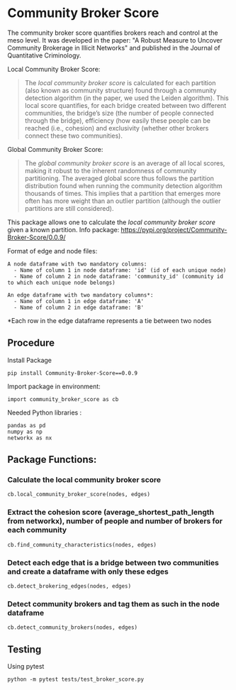 # Community Broker Score

The community broker score quantifies brokers reach and control at the meso level. It was developed in the paper: "A Robust Measure to Uncover Community Brokerage in Illicit Networks" and published in the Journal of Quantitative Criminology.

Local Community Broker Score:
> The *local community broker score* is calculated for each partition (also known as community structure) found through a community detection algorithm (in the paper, we used the Leiden algorithm). This local score quantifies, for each bridge created between two different communities, the bridge’s size (the number of people connected through the bridge), efficiency (how easily these people can be reached (i.e., cohesion) and exclusivity (whether other brokers connect these two communities).

Global Community Broker Score:
> The *global community broker score* is an average of all local scores, making it robust to the inherent randomness of community partitioning. The averaged global score thus follows the partition distribution found when running the community detection algorithm thousands of times. This implies that a partition that emerges more often has more weight than an outlier partition (although the outlier partitions are still considered).

This package allows one to calculate the *local community broker score* given a known partition. Info package: https://pypi.org/project/Community-Broker-Score/0.0.9/

Format of edge and node files:

    A node dataframe with two mandatory columns:
      - Name of column 1 in node dataframe: 'id' (id of each unique node)
      - Name of column 2 in node dataframe: 'community_id' (community id to which each unique node belongs)

    An edge dataframe with two mandatory columns*:  
      - Name of column 1 in edge dataframe: 'A'
      - Name of column 2 in edge dataframe: 'B'

*Each row in the edge dataframe represents a tie between two nodes

## Procedure

Install Package
  ```
  pip install Community-Broker-Score==0.0.9
  ```

  Import package in environment:
  ```
  import community_broker_score as cb
  ```
  Needed Python libraries :
  ```
  pandas as pd
  numpy as np
  networkx as nx
  ```

## Package Functions:

  ### Calculate the local community broker score
  ```
  cb.local_community_broker_score(nodes, edges)

  ```

  ### Extract the cohesion score (average_shortest_path_length from networkx), number of people and number of brokers for each community
  ```
  cb.find_community_characteristics(nodes, edges)
  ```

  ### Detect each edge that is a bridge between two communities and create a dataframe with only these edges
  ```
  cb.detect_brokering_edges(nodes, edges)
  ```

  ### Detect community brokers and tag them as such in the node dataframe
  ```
  cb.detect_community_brokers(nodes, edges)
  ```


## Testing
Using pytest
 ```
 python -m pytest tests/test_broker_score.py
 ```
